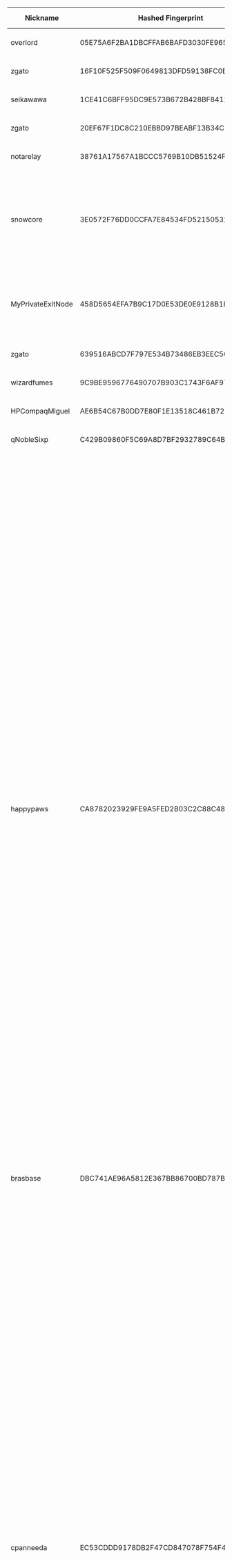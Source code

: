 | Nickname |  Hashed Fingerprint	| Or Addresses | Contact | Running | Flags | Last Seen | First Seen | Last Restarted | Advertised Bandwidth | Platform | Version | Version Status | Recommended Version | Verified hostnames | Exit policy |
|---|---|---|---|---|---|---|---|---|---|---|---|---|---|---|---|
|overlord | 05E75A6F2BA1DBCFFAB6BAFD3030FE96568C67E3 | ["84.107.45.118:9001"] | john@doen.com | true | Running, V2Dir, Valid | 2025-10-11 17:00:00 | 2025-10-11 15:00:00 | 2025-10-11 14:22:53 | 0 | Tor 0.4.8.14 on Linux | 0.4.8.14 | recommended | true | ["84-107-45-118.cable.dynamic.v4.ziggo.nl"] | ["reject *:*"]|
|zgato | 16F10F525F509F0649813DFD59138FC0E7D8E0DB | ["37.221.66.248:443"] | tor@zgato.ru | true | Running, V2Dir, Valid | 2025-10-11 17:00:00 | 2025-10-11 16:00:00 | 2025-10-11 15:41:19 | 0 | Tor 0.4.8.19 on Linux | 0.4.8.19 | recommended | true | ["md8.eu.node.cdn-perfprod.com"] | ["reject *:*"]|
|seikawawa | 1CE41C6BFF95DC9E573B672B428BF8411A985946 | ["154.83.89.154:9001"] | tutkfk@protonmail.com | true | Running, V2Dir, Valid | 2025-10-11 17:00:00 | 2025-10-11 11:00:00 | 2025-10-11 10:12:40 | 0 | Tor 0.4.8.10 on Linux | 0.4.8.10 | recommended | true | N/A | ["reject *:*"]|
|zgato | 20EF67F1DC8C210EBBD97BEABF13B34C1AAC2466 | ["85.120.81.153:443","[2001:678:6d4:6530::c4]:443"] | tor@zgato.ru | true | Running, V2Dir, Valid | 2025-10-11 17:00:00 | 2025-10-11 16:00:00 | 2025-10-11 15:44:14 | 0 | Tor 0.4.8.19 on Linux | 0.4.8.19 | recommended | true | ["md4.eu.node.cdn-perfprod.com"] | ["reject *:*"]|
|notarelay | 38761A17567A1BCCC5769B10DB51524F921F43F4 | ["88.127.172.169:9001","[2a01:e0a:5eb:2a40:9a45:bd02:fee:d6e5]:9001"] | notdima@icloud.com | true | Running, V2Dir, Valid | 2025-10-11 17:00:00 | 2025-10-11 09:00:00 | 2025-10-11 08:36:37 | 0 | Tor 0.4.8.19 on Linux | 0.4.8.19 | recommended | true | ["88-127-172-169.subs.proxad.net"] | ["reject *:*"]|
|snowcore | 3E0572F76DD0CCFA7E84534FD521505325EBF374 | ["87.121.79.55:443","[2a14:c380:280:77::a]:443"] | snowcoretor@pm.me | false | Exit, Running, V2Dir, Valid | 2025-10-11 16:00:00 | 2025-10-11 13:00:00 | 2025-10-05 00:10:03 | 6818 | Tor 0.4.8.18 on Linux | 0.4.8.18 | recommended | true | N/A | ["reject 0.0.0.0/8:*","reject 169.254.0.0/16:*","reject 127.0.0.0/8:*","reject 192.168.0.0/16:*","reject 10.0.0.0/8:*","reject 172.16.0.0/12:*","reject 87.121.79.55:*","reject *:2525","reject *:587","reject *:465","reject *:25","accept *:*"]|
|MyPrivateExitNode | 458D5654EFA7B9C17D0E53DE0E9128B1E1843332 | ["23.177.185.98:9001","[2a0d:6c2:6:615::]:9001"] | youremail@example.com | true | Exit, Running, V2Dir, Valid | 2025-10-11 17:00:00 | 2025-10-11 17:00:00 | 2025-10-11 16:27:47 | 0 | Tor 0.4.8.10 on Linux | 0.4.8.10 | recommended | true | N/A | ["reject 0.0.0.0/8:*","reject 169.254.0.0/16:*","reject 127.0.0.0/8:*","reject 192.168.0.0/16:*","reject 10.0.0.0/8:*","reject 172.16.0.0/12:*","reject 23.177.185.98:*","accept *:*"]|
|zgato | 639516ABCD7F797E534B73486EB3EEC5CF2C2772 | ["37.221.65.85:443","[2001:678:6d4:6010::793]:443"] | tor@zgato.ru | true | Running, V2Dir, Valid | 2025-10-11 17:00:00 | 2025-10-11 16:00:00 | 2025-10-11 15:41:18 | 0 | Tor 0.4.8.19 on Linux | 0.4.8.19 | recommended | true | ["md6.eu.node.cdn-perfprod.com"] | ["reject *:*"]|
|wizardfumes | 9C9BE9596776490707B903C1743F6AF97E14FAD1 | ["68.43.248.79:9001"] | barrypmail@protonmail.com | true | Running, V2Dir, Valid | 2025-10-11 17:00:00 | 2025-10-11 10:00:00 | 2025-10-11 08:09:30 | 0 | Tor 0.4.8.19 on Linux | 0.4.8.19 | recommended | true | ["c-68-43-248-79.hsd1.mi.comcast.net"] | ["reject *:*"]|
|HPCompaqMiguel | AE6B54C67B0DD7E80F1E13518C461B72D75622B4 | ["81.61.1.176:9001"] | N/A | true | Running, V2Dir, Valid | 2025-10-11 17:00:00 | 2025-10-11 12:00:00 | 2025-10-11 09:52:46 | 0 | Tor 0.4.8.19 on Linux | 0.4.8.19 | recommended | true | ["81.61.1.176.dyn.user.ono.com"] | ["reject *:*"]|
|qNobleSixp | C429B09860F5C69A8D7BF2932789C64BF3E5BBC0 | ["178.27.214.78:9001"] | myemail@example.com | true | Running, Valid | 2025-10-11 17:00:00 | 2025-10-11 12:00:00 | 2025-10-11 11:46:09 | 0 | Tor 0.4.8.18 on Linux | 0.4.8.18 | recommended | true | N/A | ["reject *:*"]|
|happypaws | CA8782023929FE9A5FED2B03C2C88C4885FB4B0D | ["185.225.69.225:443"] | pleasentpeasant | true | Exit, Running, V2Dir, Valid | 2025-10-11 17:00:00 | 2025-10-11 11:00:00 | 2025-10-11 10:15:29 | 0 | Tor 0.4.8.18 on Linux | 0.4.8.18 | recommended | true | N/A | ["reject 0.0.0.0/8:*","reject 169.254.0.0/16:*","reject 127.0.0.0/8:*","reject 192.168.0.0/16:*","reject 10.0.0.0/8:*","reject 172.16.0.0/12:*","reject 185.225.69.225:*","accept *:20-21","accept *:22","accept *:23","accept *:43","accept *:53","accept *:79","accept *:80-81","accept *:88","accept *:110","accept *:143","accept *:194","accept *:220","accept *:389","accept *:443","accept *:464","accept *:531","accept *:543-544","accept *:554","accept *:563","accept *:636","accept *:706","accept *:749","accept *:873","accept *:902-904","accept *:981","accept *:989-990","accept *:991","accept *:992","accept *:993","accept *:994","accept *:995","accept *:1194","accept *:1220","accept *:1293","accept *:1500","accept *:1533","accept *:1677","accept *:1723","accept *:1755","accept *:1863","accept *:2082","accept *:2083","accept *:2086-2087","accept *:2095-2096","accept *:2102-2104","accept *:3128","accept *:3389","accept *:3690","accept *:4321","accept *:4643","accept *:5050","accept *:5190","accept *:5222-5223","accept *:5228","accept *:5900","accept *:6660-6669","accept *:6679","accept *:6697","accept *:8000","accept *:8008","accept *:8074","accept *:8080","accept *:8082","accept *:8087-8088","accept *:8232-8233","accept *:8332-8333","accept *:8443","accept *:8888","accept *:9418","accept *:9999","accept *:10000","accept *:11371","accept *:19294","accept *:19638","accept *:50002","accept *:64738","reject *:*"]|
|brasbase | DBC741AE96A5812E367BB86700BD787B3D5BB380 | ["142.120.207.113:9001"] | N/A | true | Running, V2Dir, Valid | 2025-10-11 17:00:00 | 2025-10-11 05:00:00 | 2025-10-11 09:13:30 | 0 | Tor 0.4.8.10 on Linux | 0.4.8.10 | recommended | true | ["bras-base-almapq1422w-grc-11-142-120-207-113.dsl.bell.ca"] | ["reject *:*"]|
|cpanneeda | EC53CDDD9178DB2F47CD847078F754F482E12E48 | ["185.225.69.222:443"] | pleasentpeasant | true | Exit, Running, V2Dir, Valid | 2025-10-11 17:00:00 | 2025-10-11 11:00:00 | 2025-10-11 10:15:47 | 0 | Tor 0.4.8.18 on Linux | 0.4.8.18 | recommended | true | N/A | ["reject 0.0.0.0/8:*","reject 169.254.0.0/16:*","reject 127.0.0.0/8:*","reject 192.168.0.0/16:*","reject 10.0.0.0/8:*","reject 172.16.0.0/12:*","reject 185.225.69.222:*","accept *:20-21","accept *:22","accept *:23","accept *:43","accept *:53","accept *:79","accept *:80-81","accept *:88","accept *:110","accept *:143","accept *:194","accept *:220","accept *:389","accept *:443","accept *:464","accept *:531","accept *:543-544","accept *:554","accept *:563","accept *:636","accept *:706","accept *:749","accept *:873","accept *:902-904","accept *:981","accept *:989-990","accept *:991","accept *:992","accept *:993","accept *:994","accept *:995","accept *:1194","accept *:1220","accept *:1293","accept *:1500","accept *:1533","accept *:1677","accept *:1723","accept *:1755","accept *:1863","accept *:2082","accept *:2083","accept *:2086-2087","accept *:2095-2096","accept *:2102-2104","accept *:3128","accept *:3389","accept *:3690","accept *:4321","accept *:4643","accept *:5050","accept *:5190","accept *:5222-5223","accept *:5228","accept *:5900","accept *:6660-6669","accept *:6679","accept *:6697","accept *:8000","accept *:8008","accept *:8074","accept *:8080","accept *:8082","accept *:8087-8088","accept *:8232-8233","accept *:8332-8333","accept *:8443","accept *:8888","accept *:9418","accept *:9999","accept *:10000","accept *:11371","accept *:19294","accept *:19638","accept *:50002","accept *:64738","reject *:*"]|
|default | FF92936EAD50621521DB115BDB25EB53A172EB33 | ["119.228.248.74:443"] | N/A | true | Running, V2Dir, Valid | 2025-10-11 17:00:00 | 2025-10-11 11:00:00 | 2025-10-11 15:59:36 | 0 | Tor 0.4.8.10 on Windows 8 [or later] | 0.4.8.10 | recommended | true | ["119-228-248-74f1.hyg2.eonet.ne.jp"] | ["reject *:*"]|
|opus | FFEBC2409098A3DA6F3C4EC866AF025EBBB2172A | ["54.39.133.123:9001","[2607:5300:203:447b::]:9001"] | c @ opus dot rip | true | Running, V2Dir, Valid | 2025-10-11 17:00:00 | 2025-10-11 03:00:00 | 2025-10-11 02:22:49 | 0 | Tor 0.4.8.10 on Linux | 0.4.8.10 | recommended | true | ["ns565337.ip-54-39-133.net"] | ["reject *:*"]|

